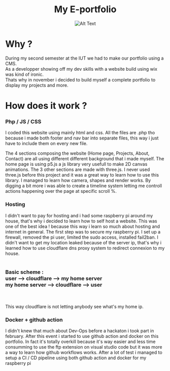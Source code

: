 
  
  <div align="center"> 
    <h1>My E-portfolio</h1>

  ![Alt Text](https://media.giphy.com/media/E549VaHiMjknS/giphy.gif)
  </div>

<h1>Why ?</h1>
<p>During my second semester at the IUT we had to make our portfolio using a CMS. <br>As a developper showing off my dev skills with a website build using wix was kind of ironic. <br>Thats why in november i decided to build myself a complete portfolio to display my projects and more. </p>


 <h1>How does it work ?</h1>
 
<h3>Php / JS / CSS</h3>
<p> I coded this website using mainly html and css. All the files are .php tho because i made both footer and nav bar into separate files, this way i just have to include them on every new file.</p>
<p>The 4 sections composing the website (Home page, Projects, About, Contact) are all using different different background that i made myself. The home page is using p5.js a js library very usefull to make 2D canvas animations. The 3 other sections are made with three.js. I never used three.js before this project and it was a great way to learn how to use this library. I managed to learn how camera, shapes and render works. By digging a bit more i was able to create a timeline system letting me controll actions happening over the page at specific scroll %.
</p>

<h3>Hosting</h3>
<p>I didn't want to pay for hosting and i had some raspberry pi around my house, that's why i decided to learn how to self host a website. This was one of the best idea ! because this way i learn so much about hosting and internet in general. The first step was to secure my raspberry pi. I set up a firewall, removed the pi user, limited the sudo access, installed fail2ban. I didn't want to get my location leaked because of the server ip, that's why i learned how to use cloudflare dns proxy system to redirect connexion to my house.<br><br> <h3>Basic scheme : <br>user --> cloudflare --> my home server  <br>     my home server --> cloudflare --> user</h3><br> <br>This way cloudflare is not letting anybody see what's my home ip. </p>
 
 
<h3>Docker + github action</h3>

<p>I didn't knew that much about Dev-Ops before a hackaton i took part in february. After this event i started to use github action and docker on this portfolio. In fact it's totally overkill because it's way easier and less time consumming to use the ftp extension on visual studio code but it was more a way to learn how github workflows works.
After a lot of test i managed to setup a CI / CD pipeline using both github action and docker for my raspberry pi</p>




